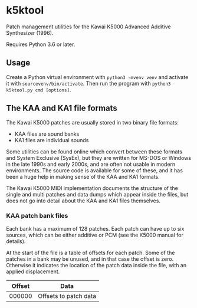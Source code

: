 # k5ktool

Patch management utilities for the Kawai K5000 Advanced Additive Synthesizer (1996).

Requires Python 3.6 or later.

## Usage

Create a Python virtual environment with `python3 -mvenv venv` and activate it
with `sourcevenv/bin/activate`. Then run the program with `python3 k5ktool.py cmd [options]`.

## The KAA and KA1 file formats

The Kawai K5000 patches are usually stored in two binary file formats:

- KAA files are sound banks
- KA1 files are individual sounds

Some utilities can be found online which convert between these formats
and System Exclusive (SysEx), but they are written for MS-DOS or Windows
in the late 1990s and early 2000s, and are often not usable in modern
environments. The source code is available for some of these, and it has
been a huge help in making sense of the KAA and KA1 formats.

The Kawai K5000 MIDI implementation documents the structure of the
single and multi patches and data dumps which appear inside the files, 
but does not go into detail about the KAA and KA1 files themselves.

### KAA patch bank files

Each bank has a maximum of 128 patches. Each patch can have up to
six sources, which can be either additive or PCM (see the K5000 manual
for details).

At the start of the file is a table of offsets for each patch. Some of the
patches in a bank may be unused, and in that case the offset is zero.
Otherwise it indicates the location of the patch data inside the file,
with an applied displacement.

| Offset | Data |
| ------ | ---- |
| 000000 | Offsets to patch data |
